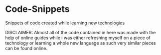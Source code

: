 # Code-Snippets

Snippets of code created while learning new technologies

DISCLAIMER: Almost all of the code contained in here was made with the help of online guides while i was either refreshing myself on a piece of technology or learning a whole new language as such very similar pieces can be found online.
